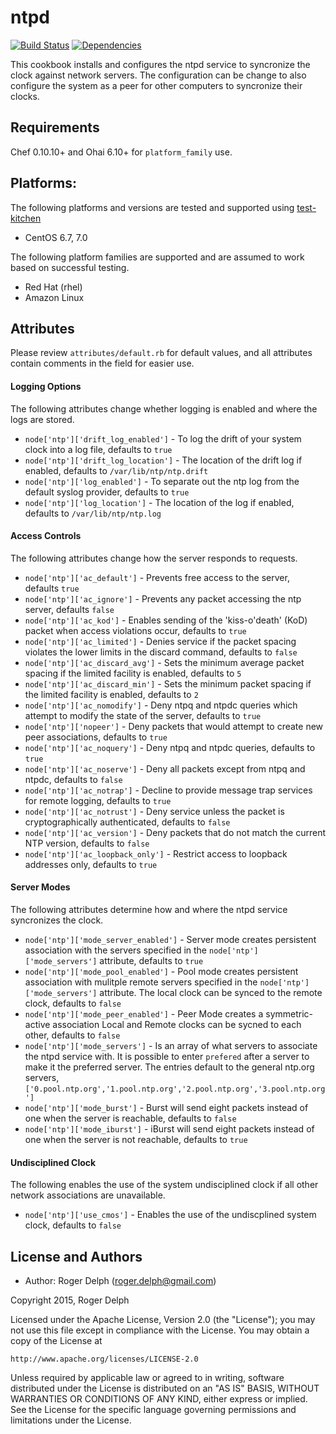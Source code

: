 ntpd
====
[![Build Status](https://travis-ci.org/agubagu/cookbook-ntp.svg?branch=master)](https://travis-ci.org/agubagu/cookbook-ntp)
[![Dependencies](http://img.shields.io/gemnasium/agubagu/cookbook-ntp.svg)](https://gemnasium.com/agubagu/cookbook-ntp)

This cookbook installs and configures the ntpd service to syncronize the clock against network servers.  The configuration can be change to also configure the system as a peer for other computers to syncronize their clocks. 

Requirements
------------

Chef 0.10.10+ and Ohai 6.10+ for `platform_family` use.

## Platforms:

The following platforms and versions are tested and supported using [test-kitchen](http://kitchen.ci/)

* CentOS 6.7, 7.0

The following platform families are supported and are assumed to work based on successful testing.

* Red Hat (rhel)
* Amazon Linux


Attributes
----------
Please review `attributes/default.rb` for default values, and all attributes contain comments in the field for easier use. 

#### Logging Options
The following attributes change whether logging is enabled and where the logs are stored.

* `node['ntp']['drift_log_enabled']` - To log the drift of your system clock into a log file, defaults to `true`
* `node['ntp']['drift_log_location']` - The location of the drift log if enabled, defaults to `/var/lib/ntp/ntp.drift`
* `node['ntp']['log_enabled']` - To separate out the ntp log from the default syslog provider, defaults to `true`
* `node['ntp']['log_location']` - The location of the log if enabled, defaults to `/var/lib/ntp/ntp.log`

#### Access Controls
The following attributes change how the server responds to requests.

* `node['ntp']['ac_default']` - Prevents free access to the server, defaults `true`
* `node['ntp']['ac_ignore']` - Prevents any packet accessing the ntp server, defaults `false`
* `node['ntp']['ac_kod']` - Enables sending of the 'kiss-o'death' (KoD) packet when access violations occur, defaults to `true`
* `node['ntp']['ac_limited']` - Denies service if the packet spacing violates the lower limits in the discard command, defaults to `false`
* `node['ntp']['ac_discard_avg']` - Sets the minimum average packet spacing if the limited facility is enabled, defaults to `5`
* `node['ntp']['ac_discard_min']` - Sets the minimum packet spacing if the limited facility is enabled, defaults to `2`
* `node['ntp']['ac_nomodify']` - Deny ntpq and ntpdc queries which attempt to modify the state of the server, defaults to `true`
* `node['ntp']['nopeer']` - Deny packets that would attempt to create new peer associations, defaults to `true`
* `node['ntp']['ac_noquery']` - Deny ntpq and ntpdc queries, defaults to `true`
* `node['ntp']['ac_noserve']` - Deny all packets except from ntpq and ntpdc, defaults to `false`
* `node['ntp']['ac_notrap']` - Decline to provide message trap services for remote logging, defaults to `true`
* `node['ntp']['ac_notrust']` - Deny service unless the packet is cryptographically authenticated, defaults to `false`
* `node['ntp']['ac_version']` - Deny packets that do not match the current NTP version, defaults to `false`
* `node['ntp']['ac_loopback_only']` - Restrict access to loopback addresses only, defaults to `true`

#### Server Modes
The following attributes determine how and where the ntpd service syncronizes the clock.

* `node['ntp']['mode_server_enabled']` - Server mode creates persistent association with the servers specified in the `node['ntp']['mode_servers']` attribute, defaults to `true`
* `node['ntp']['mode_pool_enabled']` - Pool mode creates persistent association with mulitple remote servers specified in the `node['ntp']['mode_servers']` attribute.  The local clock can be synced to the remote clock, defaults to `false`
* `node['ntp']['mode_peer_enabled']` - Peer Mode creates a symmetric-active association Local and Remote clocks can be sycned to each other, defaults to `false`
* `node['ntp']['mode_servers']` - Is an array of what servers to associate the ntpd service with. It is possible to enter `prefered` after a server to make it the preferred server.  The entries default to the general ntp.org servers, `['0.pool.ntp.org','1.pool.ntp.org','2.pool.ntp.org','3.pool.ntp.org']`
* `node['ntp']['mode_burst']` - Burst will send eight packets instead of one when the server is reachable, defaults to `false`
* `node['ntp']['mode_iburst']` - iBurst will send eight packets instead of one when the server is not reachable, defaults to `true`

#### Undisciplined Clock
The following enables the use of the system undisciplined clock if all other network associations are unavailable.

* `node['ntp']['use_cmos']` - Enables the use of the undiscplined system clock, defaults to `false`


License and Authors
-------------------
* Author: Roger Delph (<roger.delph@gmail.com>)

Copyright 2015, Roger Delph

Licensed under the Apache License, Version 2.0 (the "License");
you may not use this file except in compliance with the License.
You may obtain a copy of the License at

    http://www.apache.org/licenses/LICENSE-2.0

Unless required by applicable law or agreed to in writing, software
distributed under the License is distributed on an "AS IS" BASIS,
WITHOUT WARRANTIES OR CONDITIONS OF ANY KIND, either express or implied.
See the License for the specific language governing permissions and
limitations under the License.
